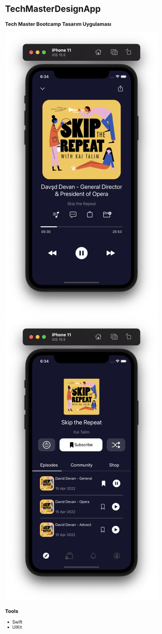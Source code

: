 # TechMasterDesignApp

### Tech Master Bootcamp Tasarım Uygulaması

![Simulator](https://github.com/berkayyalcn21/TechMasterDesignApp/blob/main/images/Ekran%20Resmi%202022-08-05%2018.34.15.png)
![Simulator](https://github.com/berkayyalcn21/TechMasterDesignApp/blob/main/images/Ekran%20Resmi%202022-08-05%2018.34.19.png)


### Tools

- Swift
- UIKit
